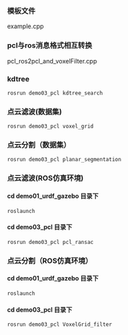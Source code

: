 ### 模板文件
example.cpp



### pcl与ros消息格式相互转换
pcl_ros2pcl_and_voxelFilter.cpp


### kdtree
`rosrun demo03_pcl kdtree_search`


### 点云滤波(数据集)
`rosrun demo03_pcl voxel_grid`


### 点云分割（数据集）
`rosrun demo03_pcl planar_segmentation`

### 点云滤波(ROS仿真环境)
#### cd demo01_urdf_gazebo 目录下
`roslaunch`
#### cd demo03_pcl 目录下
`rosrun demo03_pcl pcl_ransac`

### 点云分割（ROS仿真环境）
#### cd demo01_urdf_gazebo 目录下
`roslaunch` 
#### cd demo03_pcl 目录下
`rosrun demo03_pcl VoxelGrid_filter`
